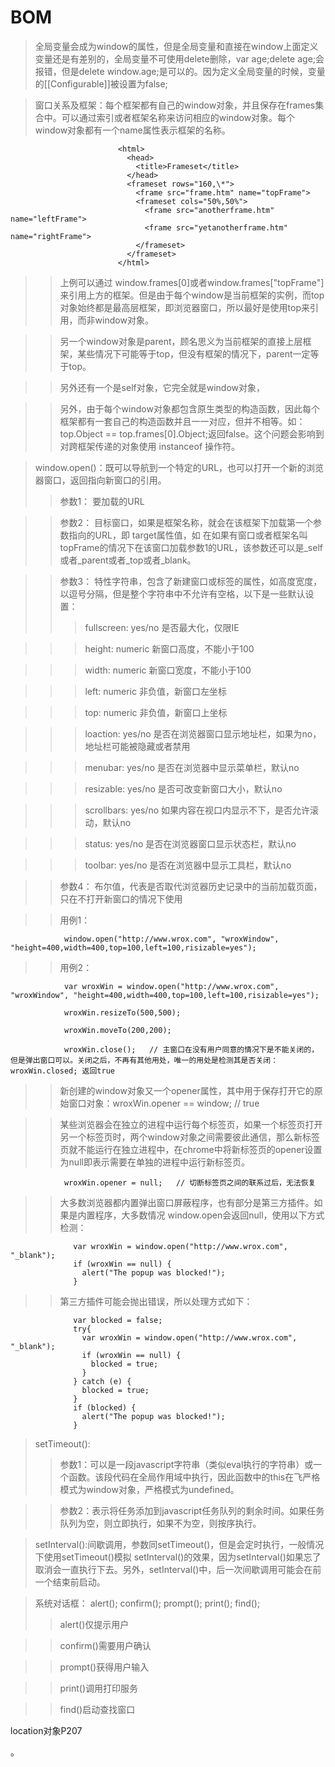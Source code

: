 # BOM


> 全局变量会成为window的属性，但是全局变量和直接在window上面定义变量还是有差别的，全局变量不可使用delete删除，var age;delete age;会报错，但是delete window.age;是可以的。因为定义全局变量的时候，变量的[[Configurable]]被设置为false;

> 窗口关系及框架：每个框架都有自己的window对象，并且保存在frames集合中。可以通过索引或者框架名称来访问相应的window对象。每个window对象都有一个name属性表示框架的名称。

                            <html>
                              <head>
                                <title>Frameset</title>
                              </head>
                              <frameset rows="160,\*">
                                <frame src="frame.htm" name="topFrame">
                                <frameset cols="50%,50%">
                                  <frame src="anotherframe.htm" name="leftFrame">
                                  <frame src="yetanotherframe.htm" name="rightFrame">
                                </frameset>
                              </frameset>
                            </html>
>> 上例可以通过 window.frames[0]或者window.frames["topFrame"]来引用上方的框架。但是由于每个window是当前框架的实例，而top对象始终都是最高层框架，即浏览器窗口，所以最好是使用top来引用，而非window对象。

>> 另一个window对象是parent，顾名思义为当前框架的直接上层框架，某些情况下可能等于top，但没有框架的情况下，parent一定等于top。

>> 另外还有一个是self对象，它完全就是window对象，

>> 另外，由于每个window对象都包含原生类型的构造函数，因此每个框架都有一套自己的构造函数并且一一对应，但并不相等。如：top.Object == top.frames[0].Object;返回false。这个问题会影响到对跨框架传递的对象使用 instanceof 操作符。


> window.open()：既可以导航到一个特定的URL，也可以打开一个新的浏览器窗口，返回指向新窗口的引用。
>> 参数1： 要加载的URL

>> 参数2： 目标窗口，如果是框架名称，就会在该框架下加载第一个参数指向的URL，即 target属性值，如 <a href="http://www.baidu.com" target="topFrame"></a>在如果有窗口或者框架名叫 topFrame的情况下在该窗口加载参数1的URL，该参数还可以是_self或者_parent或者_top或者_blank。

>> 参数3： 特性字符串，包含了新建窗口或标签的属性，如高度宽度，以逗号分隔，但是整个字符串中不允许有空格，以下是一些默认设置：
>>> fullscreen: yes/no  是否最大化，仅限IE

>>> height: numeric  新窗口高度，不能小于100

>>> width: numeric  新窗口宽度，不能小于100

>>> left: numeric  非负值，新窗口左坐标

>>> top: numeric  非负值，新窗口上坐标

>>> loaction:  yes/no  是否在浏览器窗口显示地址栏，如果为no，地址栏可能被隐藏或者禁用

>>> menubar:  yes/no  是否在浏览器中显示菜单栏，默认no

>>> resizable:  yes/no  是否可改变新窗口大小，默认no

>>> scrollbars: yes/no   如果内容在视口内显示不下，是否允许滚动，默认no

>>> status:  yes/no  是否在浏览器窗口显示状态栏，默认no

>>> toolbar:  yes/no  是否在浏览器中显示工具栏，默认no



>> 参数4： 布尔值，代表是否取代浏览器历史记录中的当前加载页面，只在不打开新窗口的情况下使用

>> 用例1：

                window.open("http://www.wrox.com", "wroxWindow", "height=400,width=400,top=100,left=100,risizable=yes");

>> 用例2：

                var wroxWin = window.open("http://www.wrox.com", "wroxWindow", "height=400,width=400,top=100,left=100,risizable=yes");

                wroxWin.resizeTo(500,500);

                wroxWin.moveTo(200,200);

                wroxWin.close();   // 主窗口在没有用户同意的情况下是不能关闭的，但是弹出窗口可以。关闭之后，不再有其他用处，唯一的用处是检测其是否关闭：  wroxWin.closed; 返回true

>> 新创建的window对象又一个opener属性，其中用于保存打开它的原始窗口对象：wroxWin.opener == window; // true

>> 某些浏览器会在独立的进程中运行每个标签页，如果一个标签页打开另一个标签页时，两个window对象之间需要彼此通信，那么新标签页就不能运行在独立进程中，在chrome中将新标签页的opener设置为null即表示需要在单独的进程中运行新标签页。

                wroxWin.opener = null;   // 切断标签页之间的联系过后，无法恢复

>> 大多数浏览器都内置弹出窗口屏蔽程序，也有部分是第三方插件。如果是内置程序，大多数情况 window.open会返回null，使用以下方式检测：

                  var wroxWin = window.open("http://www.wrox.com", "_blank");
                  if (wroxWin == null) {
                    alert("The popup was blocked!");
                  }
>> 第三方插件可能会抛出错误，所以处理方式如下：

                  var blocked = false;
                  try{
                    var wroxWin = window.open("http://www.wrox.com", "_blank");
                    if (wroxWin == null) {
                      blocked = true;
                    }
                  } catch (e) {
                    blocked = true;
                  }
                  if (blocked) {
                    alert("The popup was blocked!");
                  }

> setTimeout():
>> 参数1：可以是一段javascript字符串（类似eval执行的字符串）或一个函数。该段代码在全局作用域中执行，因此函数中的this在飞严格模式为window对象，严格模式为undefined。

>> 参数2：表示将任务添加到javascript任务队列的剩余时间。如果任务队列为空，则立即执行，如果不为空，则按序执行。


> setInterval():间歇调用，参数同setTimeout()，但是会定时执行，一般情况下使用setTimeout()模拟 setInterval()的效果，因为setInterval()如果忘了取消会一直执行下去。另外，setInterval()中，后一次间歇调用可能会在前一个结束前启动。


> 系统对话框： alert(); confirm(); prompt(); print();  find();
>> alert()仅提示用户

>> confirm()需要用户确认

>> prompt()获得用户输入

>> print()调用打印服务

>> find()启动查找窗口


location对象P207















































































。
